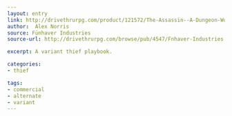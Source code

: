 ```yaml
---
layout: entry
link: http://drivethrurpg.com/product/121572/The-Assassin--A-Dungeon-World-Class
author:  Alex Norris
source: Fünhaver Industries
source-url: http://drivethrurpg.com/browse/pub/4547/Fnhaver-Industries

excerpt: A variant thief playbook.

categories:
- thief

tags:
- commercial
- alternate
- variant
---
```

